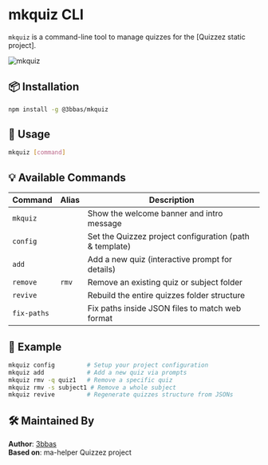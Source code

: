 # mkquiz CLI

`mkquiz` is a command-line tool to manage quizzes for the [Quizzez static project].

 
![mkquiz](https://i.ibb.co/Y4SpYXJL/logo.png) 
 
## 📦 Installation

```bash
npm install -g @3bbas/mkquiz
```

## 🚀 Usage

```bash
mkquiz [command]
```

## 💡 Available Commands

| Command        | Alias | Description                                                  |
|----------------|-------|--------------------------------------------------------------|
| `mkquiz`       |       | Show the welcome banner and intro message                    |
| `config`       |       | Set the Quizzez project configuration (path & template)      |
| `add`          |       | Add a new quiz (interactive prompt for details)              |
| `remove`       | `rmv` | Remove an existing quiz or subject folder                    |
| `revive`       |       | Rebuild the entire quizzes folder structure                  |
| `fix-paths`    |       | Fix paths inside JSON files to match web format              |

## 🧪 Example

```bash
mkquiz config         # Setup your project configuration
mkquiz add            # Add a new quiz via prompts
mkquiz rmv -q quiz1   # Remove a specific quiz
mkquiz rmv -s subject1 # Remove a whole subject
mkquiz revive         # Regenerate quizzes structure from JSONs
```

## 🛠 Maintained By

**Author**: [3bbas](https://github.com/3bbaas)  
**Based on**: ma-helper Quizzez project
